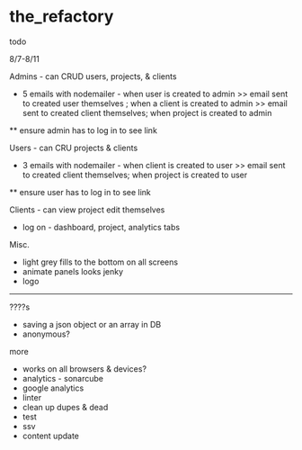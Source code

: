 # the_refactory

todo

8/7-8/11

Admins - can CRUD users, projects, & clients
  - 5 emails with nodemailer - when user is created to admin >> email sent to created user themselves ; when a client is created to admin >> email sent to created client themselves; when project is created to admin

  ** ensure admin has to log in to see link

Users - can CRU projects & clients
  - 3 emails with nodemailer - when client is created to user >> email sent to created client themselves; when project is created to user  

  ** ensure user has to log in to see link

Clients - can view project edit themselves
  - log on - dashboard, project, analytics tabs

Misc.
  - light grey fills to the bottom on all screens
  - animate panels looks jenky
  - logo


*************************************

????s
  - saving a json object or an array in DB
  - anonymous?


more
  - works on all browsers & devices?
  - analytics - sonarcube
  - google analytics
  - linter
  - clean up dupes & dead
  - test
  - ssv
  - content update
